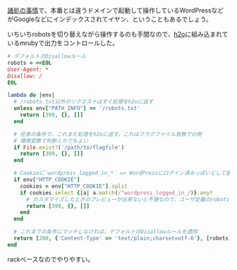 [諸処の事情](https://getshifter.io)で、本番とは違うドメインで起動して操作しているWordPressなどがGoogleなどにインデックスされてイヤン、ということもあるでしょう。

いちいちrobotsを切り替えながら操作するのも手間なので、[h2o](https://h2o.examp1e.net)に組み込まれているmrubyで出力をコントロールした。

```ruby:robots.rb
# デフォルトのDisallowルール
robots = <<EOL
User-Agent: *
Disallow: /
EOL

lambda do |env|
  # /robots.txt以外のリクエストはすぐ処理をh2oに返す
  unless env["PATH_INFO"] == '/robots.txt'
    return [399, {}, []]
  end

  # 任意の条件で、これまた処理をh2oに返す。これはフラグファイル有無での例
  # 環境変数で判断とかでもよい
  if File.exist?('/path/to/flagfile')
    return [399, {}, []]
  end

  # Cookieに`wordpress_logged_in_*` => WordPressにログイン済みっぽいとして扱う
  if env["HTTP_COOKIE"]
    cookies = env["HTTP_COOKIE"].split
    if cookies.select {|a| a.match(/^wordpress_logged_in_/)}.any?
      # カスタマイズしたときのプレビューが出来ないと不便なので、ユーザ定義のrobots.txtを見せる
      return [399, {}, []]
    end
  end

  # これまでの条件にマッチしなければ、デフォルトのDisallowルールを適用
  return [200, {'Content-Type' => 'text/plain;charset=utf-8'}, [robots]]
end
```

rackベースなのでやりやすい。
